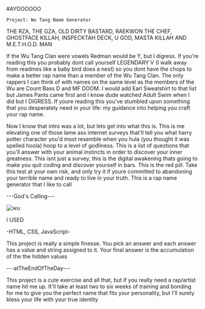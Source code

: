 #AYOOOOOO

`Project: Wu Tang Name Generator`

THE RZA, THE GZA, OLD DIRTY BASTARD,
RAEKWON THE CHEF, GHOSTFACE KILLAH, INSPECKTAH DECK, U GOD, MASTA KILLAH AND M.E.T.H.O.D.  MAN


If the Wu Tang Clan were vowels Redman would be Y, but I digress.  If you're reading this you probably dont call yourself LEGENDARY V (I walk away from readmes like a baby bird does a nest) so you dont have the chops to make a better rap name than a member of the Wu Tang Clan.  The only rappers I can think of with names on the same level as the members of the Wu are Count Bass D and MF DOOM.  I would add Earl Sweatshirt to that list but James Pants came first and I know dude watched Adult Swim when I did but I DIGRESS.  If youre reading this you've stumbled upon something that you desperately need in your life: my guidance into helping you craft your rap name.  


Now I know that intro was a lot, but lets get into what this is.  This is me elevating one of those lame ass internet surveys that'll tell you what harry potter character you'd most resemble when you hula (you thought it was spelled hoola) hoop to a level of godliness.  This is a list of questions that you'll answer with your animal instincts in order to discover your inner greatness.  This isnt just a survey, this is the digital awakening thats going to make you quit coding and discover yourself in bars.  This is the red pill.  Take this test at your own risk, and only try it if youre committed to abandoning your terrible name and ready to live in your truth.  This is a rap name generator that I like to call

---God's Calling---


![wu](https://user-images.githubusercontent.com/77629775/113498990-0a389e80-94e0-11eb-9f63-a85be16b4830.jpg)




I USED

-HTML, CSS, JavaScript-

This project is really a simple finesse.  You pick an answer and each answer has a value and string assigned to it.  Your final answer is the accumulation of the the hidden values

---atTheEndOfTheDay---

This project is a cute exercise and all that, but if you really need a rap/artist name hit me up.  It'll take at least two to six weeks of training and bonding for me to give you the perfect name that fits your personality, but I'll surely bless your life with your true identity 

